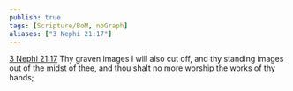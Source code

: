 ```yaml
---
publish: true
tags: [Scripture/BoM, noGraph]
aliases: ["3 Nephi 21:17"]
---
```

[3 Nephi 21:17](https://churchofjesuschrist.org/study/scriptures/bofm/3-ne/21?lang=eng&id=p17#p17) Thy graven images I will also cut off, and thy standing images out of the midst of thee, and thou shalt no more worship the works of thy hands;
